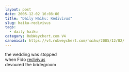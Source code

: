 ```yaml
---
layout: post
date: 2005-12-02 16:08:00
title: "Daily Haiku: Redivivus"
slug: haiku-redivivus
tags:
  - daily haiku
category: RobWeychert.com V4
canonical: https://v4.robweychert.com/haiku/2005/12/02/
---
```


the wedding was stopped  
when Fido [redivivus](http://dictionary.reference.com/wordoftheday/archive/2005/12/02.html)  
devoured the bridegroom